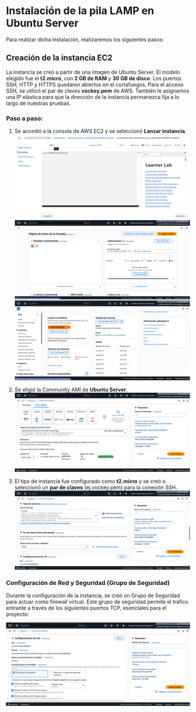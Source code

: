 # Instalación de la pila LAMP en Ubuntu Server

Para realizar dicha instalación, realizaremos los siguientes pasos:

## Creación de la instancia EC2

La instancia se creó a partir de una imagen de Ubuntu Server. El modelo elegido fue el **t2.micro**, con **2 GB de RAM** y **30 GB de disco**. Los puertos SSH, HTTP y HTTPS quedaron abiertos en el cortafuegos. Para el acceso SSH, se utilizó el par de claves **vockey.pem** de AWS. También le asignamos una IP elástica para que la dirección de la instancia permanezca fija a lo largo de nuestras pruebas.

### Paso a paso:

1. Se accedió a la consola de AWS EC2 y se seleccionó **Lanzar instancia**.
![Acceso a la consola de AWS](images/image-1.png)
![Acceso a EC2](images/image-2.png)
![Selección de "Lanzar instancia"](images/image-3.png)

2. Se eligió la Community AMI de **Ubuntu Server**.
![Configuración de la Community AMI](images/image-4.png)

3. El tipo de instancia fue configurado como **t2.micro** y se creó o seleccionó un **par de claves** (ej.vockey.pem) para la conexión SSH..
![Configuración del tipo de instancia y del par de claves](images/image-5.png)

### Configuración de Red y Seguridad (Grupo de Seguridad)

Durante la configuración de la instancia, se creó un Grupo de Seguridad para actuar como firewall virtual. Este grupo de seguridad permite el tráfico entrante a través de los siguientes puertos TCP, esenciales para el proyecto:

![Configuración del Grupo de Seguridad](images/image-6.png)
